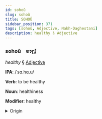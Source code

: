 ```yaml
---
id: sohoû
slug: sohoû
title: SOHOÛ
sidebar_position: 371
tags: [sohoû, Adjective, Nakh-Daghestani]
description: healthy § Adjective
---
```


### sohoû&emsp;<span kind="abugida">ɐɂɽʄ</span>

*healthy* **§** [Adjective](../../tags/Adjective)

**IPA**: /ˈsɑ.hɑ.u/

**Verb**: to be healthy

**Noun**: healthiness

**Modifier**: healthy

<details>
    <summary>Origin</summary>
    Avar сахав saxaw [saχaw]<br/>
    <em>Nakh-Daghestani Language Family</em>
</details>